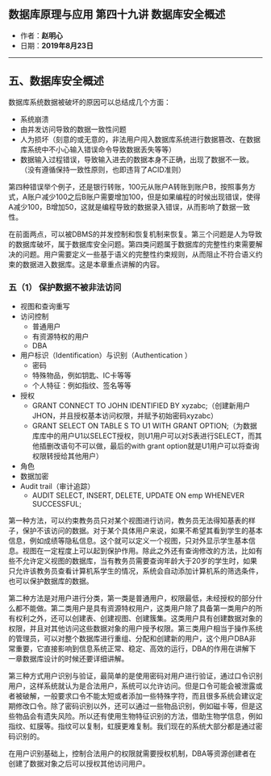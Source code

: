 ## 数据库原理与应用 第四十九讲 数据库安全概述

- 作者：**赵明心**
- 日期：**2019年8月23日**

---

## 五、数据库安全概述

数据库系统数据被破坏的原因可以总结成几个方面：

- 系统崩溃
- 由并发访问导致的数据一致性问题
- 人为损坏（刻意的或无意的，非法用户闯入数据库系统进行数据篡改、在数据库系统中不小心输入错误命令导致数据丢失等等）
- 数据输入过程错误，导致输入进去的数据本身不正确，出现了数据不一致。（没有遵循保持一致性原则，也即违背了ACID准则）

第四种错误举个例子，还是银行转账，100元从账户A转账到账户B，按照事务方式，A账户减少100之后B账户需要增加100，但是如果编程的时候出现错误，使得A减少100，B增加50，这就是编程导致的数据录入错误，从而影响了数据一致性。

在前面两点，可以被DBMS的并发控制和恢复机制来恢复。第三个问题是人为导致的数据库破坏，属于数据库安全问题。第四类问题属于数据库的完整性约束需要解决的问题。用户需要定义一些基于语义的完整性约束规则，从而阻止不符合语义约束的数据进入数据库。这是本章重点讲解的内容。

### 五（1） 保护数据不被非法访问

- 视图和查询重写
- 访问控制
  - 普通用户
  - 有资源特权的用户
  - DBA
- 用户标识（Identification）与识别（Authentication ）
  - 密码
  - 特殊物品，例如钥匙、IC卡等等
  - 个人特征：例如指纹、签名等等
- 授权
  - GRANT CONNECT TO JOHN IDENTIFIED BY xyzabc;（创建新用户JHON，并且授权基本访问权限，并赋予初始密码xyzabc）
  - GRANT SELECT ON TABLE S TO U1 WITH GRANT OPTION;（为数据库库中的用户U1以SELECT授权，则U1用户可以对S表进行SELECT，而其他插删改语句不可以做，最后的with grant option就是U1用户可以将查询权限转授给其他用户）
- 角色
- 数据加密
- Audit trail（审计追踪）
  - AUDIT SELECT, INSERT, DELETE, UPDATE ON emp WHENEVER SUCCESSFUL;

第一种方法，可以约束教务员只对某个视图进行访问，教务员无法得知基表的样子，保护不该访问的数据。对于某个具体用户来说，如果不希望其看到学生的基本信息，例如成绩等隐私信息。这个就可以定义一个视图，只对外显示学生基本信息。视图在一定程度上可以起到保护作用。除此之外还有查询修改的方法，比如有些不允许定义视图的数据库，当有教务员需要查询年龄大于20岁的学生时，如果只允许该教务员查看计算机系学生的情况，系统会自动添加计算机系的筛选条件，也可以保护数据库的数据。

第二种方法是对用户进行分类，第一类是普通用户，权限最低，未经授权的部分什么都不能做。第二类用户是具有资源特权用户，这类用户除了具备第一类用户的所有权利之外，还可以创建表、创建视图、创建簇集。这类用户具有创建数据对象的权限，并且对其他访问这些数据对象的用户授予权限。第三类用户相当于操作系统的管理员，可以对整个数据库进行重组、分配和创建新的用户，这个用户DBA非常重要，它直接影响到信息系统正常、稳定、高效的运行，DBA的作用在讲解下一章数据库设计的时候还要详细讲解。

第三种方式用户识别与验证，最简单的是使用密码对用户进行验证，通过口令识别用户，这样系统就认为是合法用户，系统可以允许访问。但是口令可能会被泄露或者被破解，一般要求口令不能太短或者添加一些特殊字符，而且很多系统会建议定期修改口令。除了密码识别以外，还可以通过一些物品识别，例如磁卡等，但是这些物品会有遗失风险。所以还有使用生物特征识别的方法，借助生物学信息，例如指纹、虹膜等。指纹可以复制，虹膜更难复制。我们现在的系统大部分都是通过密码识别的。

在用户识别基础上，控制合法用户的权限就需要授权机制，DBA等资源创建者在创建了数据对象之后可以授权其他访问用户。

